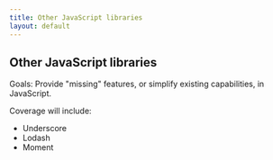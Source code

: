 ```yaml
---
title: Other JavaScript libraries
layout: default
---
```


## Other JavaScript libraries

Goals: Provide "missing" features, or simplify existing capabilities, in JavaScript.

Coverage will include:
* Underscore
* Lodash
* Moment
